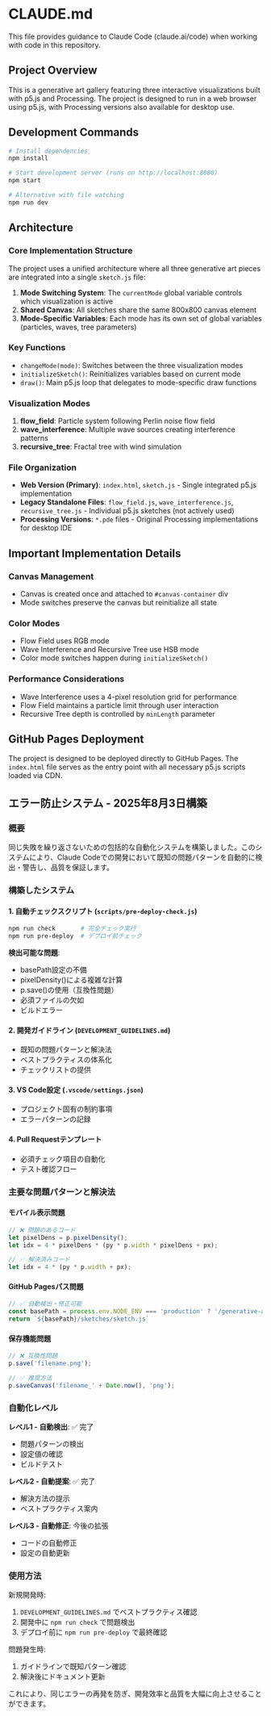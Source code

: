 # CLAUDE.md

This file provides guidance to Claude Code (claude.ai/code) when working with code in this repository.

## Project Overview

This is a generative art gallery featuring three interactive visualizations built with p5.js and Processing. The project is designed to run in a web browser using p5.js, with Processing versions also available for desktop use.

## Development Commands

```bash
# Install dependencies
npm install

# Start development server (runs on http://localhost:8080)
npm start

# Alternative with file watching
npm run dev
```

## Architecture

### Core Implementation Structure

The project uses a unified architecture where all three generative art pieces are integrated into a single `sketch.js` file:

1. **Mode Switching System**: The `currentMode` global variable controls which visualization is active
2. **Shared Canvas**: All sketches share the same 800x800 canvas element
3. **Mode-Specific Variables**: Each mode has its own set of global variables (particles, waves, tree parameters)

### Key Functions

- `changeMode(mode)`: Switches between the three visualization modes
- `initializeSketch()`: Reinitializes variables based on current mode
- `draw()`: Main p5.js loop that delegates to mode-specific draw functions

### Visualization Modes

1. **flow_field**: Particle system following Perlin noise flow field
2. **wave_interference**: Multiple wave sources creating interference patterns
3. **recursive_tree**: Fractal tree with wind simulation

### File Organization

- **Web Version (Primary)**: `index.html`, `sketch.js` - Single integrated p5.js implementation
- **Legacy Standalone Files**: `flow_field.js`, `wave_interference.js`, `recursive_tree.js` - Individual p5.js sketches (not actively used)
- **Processing Versions**: `*.pde` files - Original Processing implementations for desktop IDE

## Important Implementation Details

### Canvas Management
- Canvas is created once and attached to `#canvas-container` div
- Mode switches preserve the canvas but reinitialize all state

### Color Modes
- Flow Field uses RGB mode
- Wave Interference and Recursive Tree use HSB mode
- Color mode switches happen during `initializeSketch()`

### Performance Considerations
- Wave Interference uses a 4-pixel resolution grid for performance
- Flow Field maintains a particle limit through user interaction
- Recursive Tree depth is controlled by `minLength` parameter

## GitHub Pages Deployment

The project is designed to be deployed directly to GitHub Pages. The `index.html` file serves as the entry point with all necessary p5.js scripts loaded via CDN.

## エラー防止システム - 2025年8月3日構築

### 概要
同じ失敗を繰り返さないための包括的な自動化システムを構築しました。このシステムにより、Claude Codeでの開発において既知の問題パターンを自動的に検出・警告し、品質を保証します。

### 構築したシステム

#### 1. 自動チェックスクリプト (`scripts/pre-deploy-check.js`)
```bash
npm run check       # 完全チェック実行
npm run pre-deploy  # デプロイ前チェック
```

**検出可能な問題**:
- basePath設定の不備
- pixelDensity()による複雑な計算
- p.save()の使用（互換性問題）
- 必須ファイルの欠如
- ビルドエラー

#### 2. 開発ガイドライン (`DEVELOPMENT_GUIDELINES.md`)
- 既知の問題パターンと解決法
- ベストプラクティスの体系化
- チェックリストの提供

#### 3. VS Code設定 (`.vscode/settings.json`)
- プロジェクト固有の制約事項
- エラーパターンの記録

#### 4. Pull Requestテンプレート
- 必須チェック項目の自動化
- テスト確認フロー

### 主要な問題パターンと解決法

#### モバイル表示問題
```javascript
// ❌ 問題のあるコード
let pixelDens = p.pixelDensity();
let idx = 4 * pixelDens * (py * p.width * pixelDens + px);

// ✅ 解決済みコード  
let idx = 4 * (py * p.width + px);
```

#### GitHub Pagesパス問題
```javascript
// ✅ 自動検出・修正可能
const basePath = process.env.NODE_ENV === 'production' ? '/generative-art-gallery' : ''
return `${basePath}/sketches/sketch.js`
```

#### 保存機能問題
```javascript
// ❌ 互換性問題
p.save('filename.png');

// ✅ 推奨方法
p.saveCanvas('filename_' + Date.now(), 'png');
```

### 自動化レベル

**レベル1 - 自動検出**: ✅ 完了
- 問題パターンの検出
- 設定値の確認  
- ビルドテスト

**レベル2 - 自動提案**: ✅ 完了
- 解決方法の提示
- ベストプラクティス案内

**レベル3 - 自動修正**: 今後の拡張
- コードの自動修正
- 設定の自動更新

### 使用方法

新規開発時:
1. `DEVELOPMENT_GUIDELINES.md` でベストプラクティス確認
2. 開発中に `npm run check` で問題検出
3. デプロイ前に `npm run pre-deploy` で最終確認

問題発生時:
1. ガイドラインで既知パターン確認
2. 解決後にドキュメント更新

これにより、同じエラーの再発を防ぎ、開発效率と品質を大幅に向上させることができます。